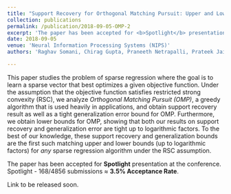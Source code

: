 ```yaml
---
title: "Support Recovery for Orthogonal Matching Pursuit: Upper and Lower bounds"
collection: publications
permalink: /publication/2018-09-05-OMP-2
excerpt: 'The paper has been accepted for <b>Spotlight</b> presentation at the conference. Spotlight - 168/4856 submissions <span style="color:red">≈ 3.5% Acceptance Rate</span>.'
date: 2018-09-05
venue: 'Neural Information Processing Systems (NIPS)'
authors: 'Raghav Somani, Chirag Gupta, Praneeth Netrapalli, Prateek Jain'

---
```

This paper studies the problem of sparse regression where the goal is to learn a sparse vector that best optimizes a given objective function. Under the assumption that the objective function satisfies restricted strong convexity (RSC), we analyze *Orthogonal Matching Pursuit (OMP)*, a greedy algorithm that is used heavily in applications, and obtain support recovery result as well as a tight generalization error bound for OMP. Furthermore, we obtain lower bounds for OMP, showing that both our results on support recovery and generalization error are tight up to logarithmic factors. To the best of our knowledge, these support recovery and generalization bounds are the first such matching upper and lower bounds (up to logarithmic factors) for *any* sparse regression algorithm under the RSC assumption.

The paper has been accepted for **Spotlight** presentation at the conference. Spotlight - 168/4856 submissions ≈ **3.5% Acceptance Rate**.

Link to be released soon.